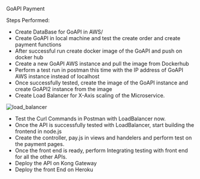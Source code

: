 GoAPI Payment



Steps Performed:
- Create DataBase for GoAPI in AWS/
- Create GoAPI in local machine and test the create order and create payment functions
- After successful run create docker image of the GoAPI and push on docker hub
- Create a new GoAPI AWS instance and pull the image from Dockerhub
- Perform a test run in postman this time with the IP address of GoAPI AWS instance instead of localhost
- Once successfully tested, create the image of the GoAPI instance and create GoAPI2 instance from the image
- Create Load Balancer for X-Axis scaling of the Microservice. 

![load_balancer](https://user-images.githubusercontent.com/42895383/49684429-c278e800-fa88-11e8-85b8-7d77ed765f5f.png)


- Test the Curl Commands in Postman with LoadBalancer now. 
- Once the API is successfully tested with LoadBalancer, start building the frontend in node.js
- Create the controller, pay.js in views and handelers and perform test on the payment pages.
- Once the front end is ready, perform Integrating testing with front end for all the other APIs.
- Deploy the API on Kong Gateway
- Deploy the front End on Heroku


